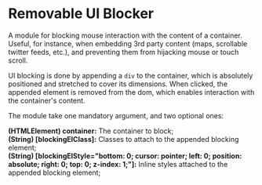 # Removable UI Blocker

A module for blocking mouse interaction with the content of a container. 
Useful, for instance, when embedding 3rd party content (maps, scrollable twitter 
feeds, etc.), and preventing them from hijacking mouse or touch scroll.

UI blocking is done by appending a `div` to the container, which is absolutely 
positioned and stretched to cover its dimensions. When clicked, the appended 
element is removed from the dom, which enables interaction with the container's 
content.

The module take one mandatory argument, and two optional ones:

**(HTMLElement) container:** The container to block;<br />
**(String) [blockingElClass]:** Classes to attach to the appended blocking element;<br />
**(String) [blockingElStyle="bottom: 0; cursor: pointer; left: 0; position: absolute; right: 0; top: 0; z-index: 1;"]:** 
Inline styles attached to the appended blocking element;
